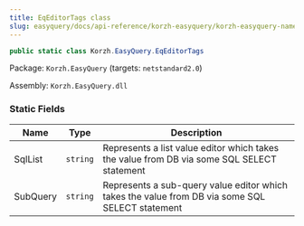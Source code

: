 ```yaml
---
title: EqEditorTags class
slug: easyquery/docs/api-reference/korzh-easyquery/korzh-easyquery-namespace/eqeditortags-class
---
```



```csharp
public static class Korzh.EasyQuery.EqEditorTags

```
Package: `Korzh.EasyQuery` (targets: `netstandard2.0`)

Assembly: `Korzh.EasyQuery.dll`

### Static Fields

| Name | Type | Description | 
| --- | --- | --- | 
| SqlList | `string` | Represents a list value editor which takes the value from DB via some SQL SELECT statement | 
| SubQuery | `string` | Represents a sub-query value editor which takes the value from DB via some SQL SELECT statement |